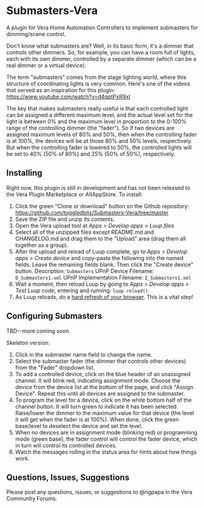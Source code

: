 # Submasters-Vera
A plugin for Vera Home Automation Controllers to implement submasters for dimming/scene control.

Don't know what submasters are? Well, in its basic form, it's a dimmer that controls other dimmers. So, for example, you can have a room full of lights, each with its own dimmer, controlled by a separate dimmer (which can be a real dimmer or a virtual device).

The term "submasters" comes from the stage lighting world, where this structure of coordinating lights is very common. Here's one of the videos that served as an inspiration for this plugin: https://www.youtube.com/watch?v=d4qptPxR9xI

The key that makes submasters really useful is that each controlled light can be assigned a different maximum level, and the actual level set for the light is between 0% and the maximum level in proportion to the 0-100% range of the controlling dimmer (the "fader"). So if two devices are assigned maximum levels of 80% and 50%, then when the controlling fader is at 100%, the devices will be at those 80% and 50% levels, respectively. But when the controlling fader is lowered to 50%, the controlled lights will be set to 40% (50% of 80%) and 25% (50% of 50%), respectively.

## Installing

Right now, this plugin is still in development and has not been released to the Vera Plugin Marketplace or AltAppStore. To install:

1. Click the green "Clone or download" button on the Github repository: https://github.com/toggledbits/Submasters-Vera/tree/master
2. Save the ZIP file and unzip its contents.
3. Open the Vera upload tool at *Apps > Develop apps > Luup files*
3. Select all of the unzipped files except README.md and CHANGELOG.md and drag them to the "Upload" area (drag them all together as a group).
4. After the upload and reload of Luup complete, go to *Apps > Develop apps > Create device* and copy-paste the following into the named fields. Leave the remaining fields blank. Then click the "Create device" button. 
   Description: `Submasters`
   UPnP Device Filename: `D_Submasters1.xml` 
   UPnP Implementation Filename: `I_Submasters1.xml`
6. Wait a moment, then reload Luup by going to *Apps > Develop apps > Test Luup code*, entering and running: `luup.reload()`
7. As Luup reloads, do a [hard refresh of your browser](). This is a vital step!

## Configuring Submasters

TBD--more coming soon.

Skeleton version:

1. Click in the submaster name field to change the name.
2. Select the submaster fader (the dimmer that controls other devices) from the "Fader" dropdown list.
3. To add a controlled device, click on the blue header of an unassigned channel. It will blink red, indicating assignment mode. Choose the device from the device list at the bottom of the page, and click "Assign Device". Repeat this until all devices are assigned to the submaster.
4. To program the level for a device, click on the white bottom half of the channel button. It will turn green to indicate it has been selected. Raise/lower the dimmer to the maximum value for that device (the level it will get when the fader is at 100%). When done, click the green base/level to deselect the device and set the level.
5. When no devices are in assignment mode (blinking red) or programming mode (green base), the fader control will control the fader device, which in turn will control its controlled devices.
6. Watch the messages rolling in the status area for hints about how things work.

## Questions, Issues, Suggestions

Please post any questions, issues, or suggestions to @rigpapa in the Vera Community Forums.
